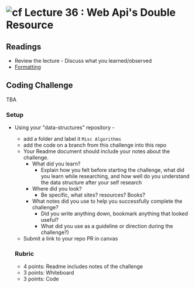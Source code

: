 ![cf](http://i.imgur.com/7v5ASc8.png) Lecture 36 : Web Api's Double Resource
=====================================

## Readings
- Review the lecture - Discuss what you learned/observed
- [Formatting](https://docs.microsoft.com/en-us/aspnet/core/mvc/models/formatting)

## Coding Challenge
TBA
### Setup
- Using your "data-structures" repository -
  - add a folder and label it `Misc Algorithms`
  - add the code on a branch from this challenge into this repo
  - Your Readme document should include your notes about the challenge.
	- What did you learn? 
		- Explain how you felt before starting the challenge, what did you learn while researching, and how well do you understand the data structure after your self research
	- Where did you look? 
		- Be specific, what sites? resources? Books?
	- What notes did you use to help you successfully complete the challenge? 
		- Did you write anything down, bookmark anything that looked useful? 
		- What did you use as a guideline or direction during the challenge?)
  - Submit a link to your repo PR in canvas
  
  
  ### Rubric
  - 4 points: Readme includes notes of the challenge
  - 3 points: Whiteboard 
  - 3 points: Code
